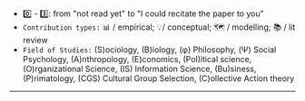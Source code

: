 
- 0️⃣ - 3️⃣: from "not read yet" to "I could recitate the paper to you"
- `Contribution types:` 📊 / empirical; 💡/ conceptual;  🗺️ / modelling; 📚 / lit review
- `Field of Studies:` (S)ociology, (B)iology, (φ) Philosophy, (Ψ) Social Psychology, (A)nthropology, (E)conomics, (Pol)itical science, (O)rganizational Science, (IS) Information Science, (Bu)siness, (P)rimatology, (CGS) Cultural Group Selection, (C)ollective Action theory
---

